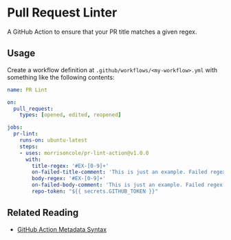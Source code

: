 # Pull Request Linter

A GitHub Action to ensure that your PR title matches a given regex.

## Usage

Create a workflow definition at `.github/workflows/<my-workflow>.yml` with something like the following contents:

```yaml
name: PR Lint

on:
  pull_request:
    types: [opened, edited, reopened]

jobs:
  pr-lint:
    runs-on: ubuntu-latest
    steps:
    - uses: morrisoncole/pr-lint-action@v1.0.0
      with:
        title-regex: '#EX-[0-9]+'
        on-failed-title-comment: 'This is just an example. Failed regex: `%regex%`!'
        body-regex: '#EX-[0-9]+'
        on-failed-body-comment: 'This is just an example. Failed regex: `%regex%`!'
        repo-token: "${{ secrets.GITHUB_TOKEN }}"

```

## Related Reading

* [GitHub Action Metadata Syntax](https://help.github.com/en/actions/automating-your-workflow-with-github-actions/metadata-syntax-for-github-actions)
